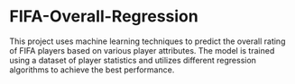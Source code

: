 # FIFA-Overall-Regression
This project uses machine learning techniques to predict the overall rating of FIFA players based on various player attributes. The model is trained using a dataset of player statistics and utilizes different regression algorithms to achieve the best performance.
